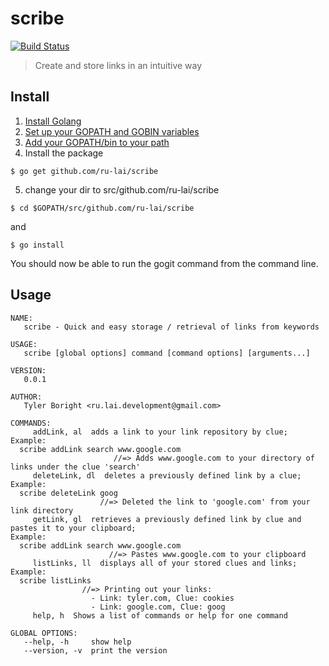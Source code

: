 # scribe

[![Build Status](https://travis-ci.org/ru-lai/scribe.svg?branch=master)](https://travis-ci.org/ru-lai/scribe)

> Create and store links in an intuitive way

## Install
1. [Install Golang](https://golang.org/doc/install)
2. [Set up your GOPATH and GOBIN variables](https://github.com/golang/go/wiki/SettingGOPATH)
3. [Add your GOPATH/bin to your path](https://codevenue.wordpress.com/2015/07/26/golang-setting-up-go-development-environment/)
4. Install the package
```
$ go get github.com/ru-lai/scribe
```

5. change your dir to src/github.com/ru-lai/scribe
```
$ cd $GOPATH/src/github.com/ru-lai/scribe
```
and
```
$ go install
```

You should now be able to run the gogit command from the command line.

## Usage
```
NAME:
   scribe - Quick and easy storage / retrieval of links from keywords

USAGE:
   scribe [global options] command [command options] [arguments...]

VERSION:
   0.0.1

AUTHOR:
   Tyler Boright <ru.lai.development@gmail.com>

COMMANDS:
     addLink, al  adds a link to your link repository by clue;
Example:
  scribe addLink search www.google.com
                       //=> Adds www.google.com to your directory of links under the clue 'search'
     deleteLink, dl  deletes a previously defined link by a clue;
Example:
  scribe deleteLink goog
                    //=> Deleted the link to 'google.com' from your link directory
     getLink, gl  retrieves a previously defined link by clue and pastes it to your clipboard;
Example:
  scribe addLink search www.google.com
                      //=> Pastes www.google.com to your clipboard
     listLinks, ll  displays all of your stored clues and links;
Example:
  scribe listLinks
                //=> Printing out your links:
                  - Link: tyler.com, Clue: cookies
                  - Link: google.com, Clue: goog
     help, h  Shows a list of commands or help for one command

GLOBAL OPTIONS:
   --help, -h     show help
   --version, -v  print the version
```


